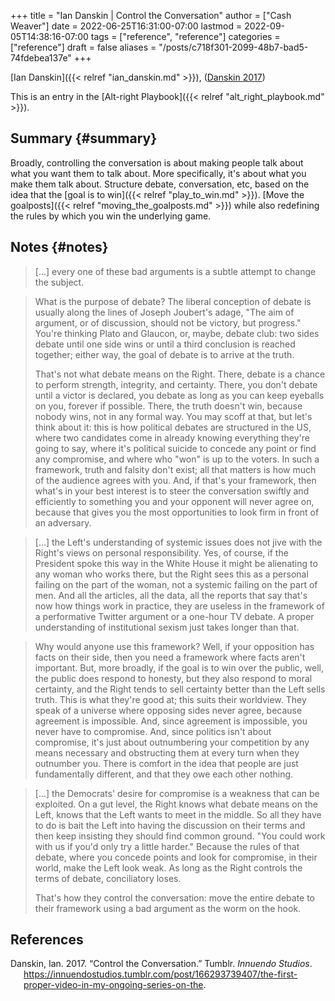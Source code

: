 +++
title = "Ian Danskin | Control the Conversation"
author = ["Cash Weaver"]
date = 2022-06-25T16:31:00-07:00
lastmod = 2022-09-05T14:38:16-07:00
tags = ["reference", "reference"]
categories = ["reference"]
draft = false
aliases = "/posts/c718f301-2099-48b7-bad5-74fdebea137e"
+++

[Ian Danskin]({{< relref "ian_danskin.md" >}}), (<a href="#citeproc_bib_item_1">Danskin 2017</a>)

This is an entry in the [Alt-right Playbook]({{< relref "alt_right_playbook.md" >}}).


## Summary {#summary}

Broadly, controlling the conversation is about making people talk about what you want them to talk about. More specifically, it's about what you make them talk about. Structure debate, conversation, etc, based on the idea that the [goal is to win]({{< relref "play_to_win.md" >}}). [Move the goalposts]({{< relref "moving_the_goalposts.md" >}}) while also redefining the rules by which you win the underlying game.


## Notes {#notes}

> [...] every one of these bad arguments is a subtle attempt to change the subject.

<!--quoteend-->

> What is the purpose of debate? The liberal conception of debate is usually along the lines of Joseph Joubert's adage, "The aim of argument, or of discussion, should not be victory, but progress." You're thinking Plato and Glaucon, or, maybe, debate club: two sides debate until one side wins or until a third conclusion is reached together; either way, the goal of debate is to arrive at the truth.
>
> That's not what debate means on the Right. There, debate is a chance to perform strength, integrity, and certainty. There, you don't debate until a victor is declared, you debate as long as you can keep eyeballs on you, forever if possible. There, the truth doesn't win, because nobody wins, not in any formal way. You may scoff at that, but let's think about it: this is how political debates are structured in the US, where two candidates come in already knowing everything they're going to say, where it's political suicide to concede any point or find any compromise, and where who "won" is up to the voters. In such a framework, truth and falsity don't exist; all that matters is how much of the audience agrees with you. And, if that's your framework, then what's in your best interest is to steer the conversation swiftly and efficiently to something you and your opponent will never agree on, because that gives you the most opportunities to look firm in front of an adversary.

<!--quoteend-->

> [...] the Left's understanding of systemic issues does not jive with the Right's views on personal responsibility. Yes, of course, if the President spoke this way in the White House it might be alienating to any woman who works there, but the Right sees this as a personal failing on the part of the woman, not a systemic failing on the part of men. And all the articles, all the data, all the reports that say that's now how things work in practice, they are useless in the framework of a performative Twitter argument or a one-hour TV debate. A proper understanding of institutional sexism just takes longer than that.

<!--quoteend-->

> Why would anyone use this framework? Well, if your opposition has facts on their side, then you need a framework where facts aren't important. But, more broadly, if the goal is to win over the public, well, the public does respond to honesty, but they also respond to moral certainty, and the Right tends to sell certainty better than the Left sells truth. This is what they're good at; this suits their worldview. They speak of a universe where opposing sides never agree, because agreement is impossible. And, since agreement is impossible, you never have to compromise. And, since politics isn't about compromise, it's just about outnumbering your competition by any means necessary and obstructing them at every turn when they outnumber you. There is comfort in the idea that people are just fundamentally different, and that they owe each other nothing.

<!--quoteend-->

> [...] the Democrats' desire for compromise is a weakness that can be exploited. On a gut level, the Right knows what debate means on the Left, knows that the Left wants to meet in the middle. So all they have to do is bait the Left into having the discussion on their terms and then keep insisting they should find common ground. "You could work with us if you'd only try a little harder." Because the rules of that debate, where you concede points and look for compromise, in their world, make the Left look weak. As long as the Right controls the terms of debate, conciliatory loses.
>
> That's how they control the conversation: move the entire debate to their framework using a bad argument as the worm on the hook.

## References

<style>.csl-entry{text-indent: -1.5em; margin-left: 1.5em;}</style><div class="csl-bib-body">
  <div class="csl-entry"><a id="citeproc_bib_item_1"></a>Danskin, Ian. 2017. “Control the Conversation.” Tumblr. <i>Innuendo Studios</i>. <a href="https://innuendostudios.tumblr.com/post/166293739407/the-first-proper-video-in-my-ongoing-series-on-the">https://innuendostudios.tumblr.com/post/166293739407/the-first-proper-video-in-my-ongoing-series-on-the</a>.</div>
</div>

